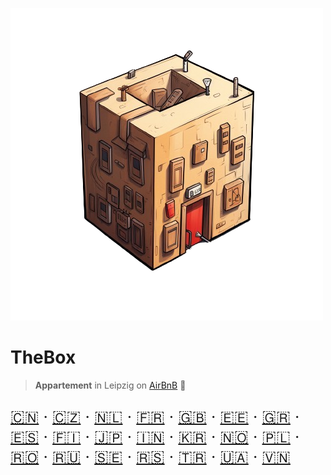 <!-- _coverpage.md -->

![logo](../_media/artwork/thebox-logo-art.png ':size=400')

# TheBox

> **Appartement** in Leipzig on [AirBnB](https://www.airbnb.de/rooms/638113290220817516?preview_for_ml=true&source_impression_id=p3_1702474313_zzOPpN9yz5Y9dSNR) 🦄

<div style="font-size: 1.6rem">

[🇨🇳](README.zh-CN.md) ‧
[🇨🇿](README.cs.md) ‧
[🇳🇱](README.nl.md) ‧
[🇫🇷](README.fr.md) ‧
[🇬🇧](README.en.md) ‧
[🇪🇪](README.et.md) ‧
[🇬🇷](README.el.md) ‧
[🇪🇸](README.es.md) ‧
[🇫🇮](README.fi.md) ‧
[🇯🇵](README.ja.md) ‧
[🇮🇳](README.hi.md) ‧
[🇰🇷](README.ko.md) ‧
[🇳🇴](README.no.md) ‧
[🇵🇱](README.pl.md) ‧
[🇷🇴](README.ro.md) ‧
[🇷🇺](README.ru.md) ‧
[🇸🇪](README.sv.md) ‧
[🇷🇸](README.sr.md) ‧
[🇹🇷](README.tr.md) ‧
[🇺🇦](README.uk.md) ‧
[🇻🇳](README.vi.md)

</div>
